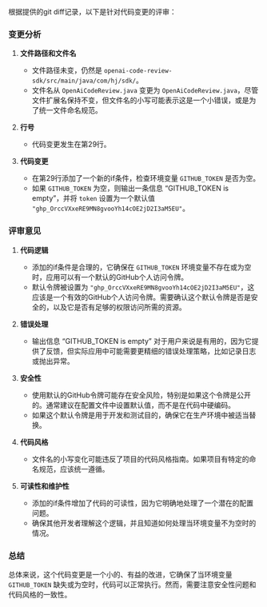 根据提供的git diff记录，以下是针对代码变更的评审：

### 变更分析

1. **文件路径和文件名**
   - 文件路径未变，仍然是 `openai-code-review-sdk/src/main/java/com/hj/sdk/`。
   - 文件名从 `OpenAiCodeReview.java` 变更为 `OpenAiCodeReview.java`，尽管文件扩展名保持不变，但文件名的小写可能表示这是一个小错误，或是为了统一文件命名规范。

2. **行号**
   - 代码变更发生在第29行。

3. **代码变更**
   - 在第29行添加了一个新的if条件，检查环境变量 `GITHUB_TOKEN` 是否为空。
   - 如果 `GITHUB_TOKEN` 为空，则输出一条信息 “GITHUB_TOKEN is empty”，并将 `token` 设置为一个默认值 `"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"`。

### 评审意见

1. **代码逻辑**
   - 添加的if条件是合理的，它确保在 `GITHUB_TOKEN` 环境变量不存在或为空时，应用可以有一个默认的GitHub个人访问令牌。
   - 默认令牌被设置为 `"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"`，这应该是一个有效的GitHub个人访问令牌。需要确认这个默认令牌是否是安全的，以及它是否有足够的权限访问所需的资源。

2. **错误处理**
   - 输出信息 “GITHUB_TOKEN is empty” 对于用户来说是有用的，因为它提供了反馈，但实际应用中可能需要更精细的错误处理策略，比如记录日志或抛出异常。

3. **安全性**
   - 使用默认的GitHub令牌可能存在安全风险，特别是如果这个令牌是公开的。通常建议在配置文件中设置默认值，而不是在代码中硬编码。
   - 如果这个默认令牌是用于开发和测试目的，确保它在生产环境中被适当替换。

4. **代码风格**
   - 文件名的小写变化可能违反了项目的代码风格指南。如果项目有特定的命名规范，应该统一遵循。

5. **可读性和维护性**
   - 添加的if条件增加了代码的可读性，因为它明确地处理了一个潜在的配置问题。
   - 确保其他开发者理解这个逻辑，并且知道如何处理当环境变量不为空时的情况。

### 总结

总体来说，这个代码变更是一个小的、有益的改进，它确保了当环境变量 `GITHUB_TOKEN` 缺失或为空时，代码可以正常执行。然而，需要注意安全性问题和代码风格的一致性。
